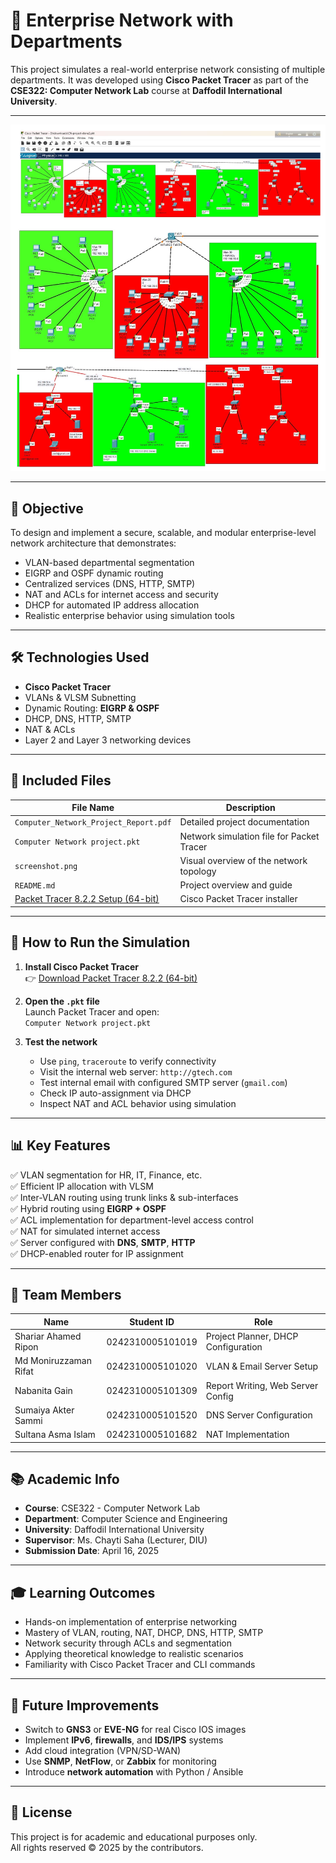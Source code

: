 # 🏢 Enterprise Network with Departments

This project simulates a real-world enterprise network consisting of multiple departments. It was developed using **Cisco Packet Tracer** as part of the **CSE322: Computer Network Lab** course at **Daffodil International University**.

---

![Project Screenshot](screenshot.png)

---

## 🎯 Objective

To design and implement a secure, scalable, and modular enterprise-level network architecture that demonstrates:

- VLAN-based departmental segmentation  
- EIGRP and OSPF dynamic routing  
- Centralized services (DNS, HTTP, SMTP)  
- NAT and ACLs for internet access and security  
- DHCP for automated IP address allocation  
- Realistic enterprise behavior using simulation tools

---

## 🛠 Technologies Used

- **Cisco Packet Tracer**  
- VLANs & VLSM Subnetting  
- Dynamic Routing: **EIGRP & OSPF**  
- DHCP, DNS, HTTP, SMTP  
- NAT & ACLs  
- Layer 2 and Layer 3 networking devices

---

## 📁 Included Files

| File Name                             | Description                                |
|--------------------------------------|--------------------------------------------|
| `Computer_Network_Project_Report.pdf`| Detailed project documentation              |
| `Computer Network project.pkt`       | Network simulation file for Packet Tracer  |
| `screenshot.png`                     | Visual overview of the network topology    |
| `README.md`                          | Project overview and guide                 |
| [Packet Tracer 8.2.2 Setup (64-bit)](https://drive.google.com/file/d/1-PcBYcLWH4yqrjEBPBtUlhf1yRbiH154/view?usp=sharing) | Cisco Packet Tracer installer              |

---

## 🚀 How to Run the Simulation

1. **Install Cisco Packet Tracer**  
   👉 [Download Packet Tracer 8.2.2 (64-bit)](https://drive.google.com/file/d/1-PcBYcLWH4yqrjEBPBtUlhf1yRbiH154/view?usp=sharing)

2. **Open the `.pkt` file**  
   Launch Packet Tracer and open:  
   `Computer Network project.pkt`

3. **Test the network**  
   - Use `ping`, `traceroute` to verify connectivity  
   - Visit the internal web server: `http://gtech.com`  
   - Test internal email with configured SMTP server (`gmail.com`)  
   - Check IP auto-assignment via DHCP  
   - Inspect NAT and ACL behavior using simulation

---

## 📊 Key Features

✅ VLAN segmentation for HR, IT, Finance, etc.  
✅ Efficient IP allocation with VLSM  
✅ Inter-VLAN routing using trunk links & sub-interfaces  
✅ Hybrid routing using **EIGRP + OSPF**  
✅ ACL implementation for department-level access control  
✅ NAT for simulated internet access  
✅ Server configured with **DNS**, **SMTP**, **HTTP**  
✅ DHCP-enabled router for IP assignment

---

## 👥 Team Members

| Name                    | Student ID             | Role                                 |
|-------------------------|------------------------|--------------------------------------|
| Shariar Ahamed Ripon    | 0242310005101019       | Project Planner, DHCP Configuration  |
| Md Moniruzzaman Rifat   | 0242310005101020       | VLAN & Email Server Setup            |
| Nabanita Gain           | 0242310005101309       | Report Writing, Web Server Config    |
| Sumaiya Akter Sammi     | 0242310005101520       | DNS Server Configuration             |
| Sultana Asma Islam      | 0242310005101682       | NAT Implementation                   |

---

## 📚 Academic Info

- **Course**: CSE322 - Computer Network Lab  
- **Department**: Computer Science and Engineering  
- **University**: Daffodil International University  
- **Supervisor**: Ms. Chayti Saha (Lecturer, DIU)  
- **Submission Date**: April 16, 2025

---

## 🎓 Learning Outcomes

- Hands-on implementation of enterprise networking  
- Mastery of VLAN, routing, NAT, DHCP, DNS, HTTP, SMTP  
- Network security through ACLs and segmentation  
- Applying theoretical knowledge to realistic scenarios  
- Familiarity with Cisco Packet Tracer and CLI commands

---

## 🧩 Future Improvements

- Switch to **GNS3** or **EVE-NG** for real Cisco IOS images  
- Implement **IPv6**, **firewalls**, and **IDS/IPS** systems  
- Add cloud integration (VPN/SD-WAN)  
- Use **SNMP**, **NetFlow**, or **Zabbix** for monitoring  
- Introduce **network automation** with Python / Ansible

---

## 📄 License

This project is for academic and educational purposes only.  
All rights reserved © 2025 by the contributors.
